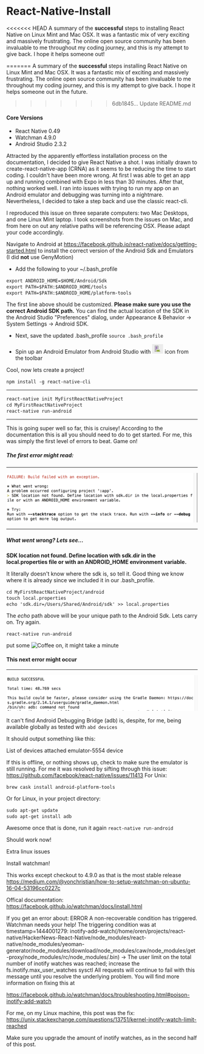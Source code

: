 # React-Native-Install

<<<<<<< HEAD
A summary of the **successful** steps to installing React Native on Linux Mint and Mac OSX. It was a fantastic mix of very exciting and massively frustrating. The online open source community has been invaluable to me throughout my coding journey, and this is my attempt to give back. I hope it helps someone out!

=======
A summary of the **successful** steps installing React Native on Linux Mint and Mac OSX. It was a fantastic mix of exciting and massively frustrating. The online open source community has been invaluable to me throughout my coding journey, and this is my attempt to give back. I hope it helps someone out in the future.
>>>>>>> 6db1845... Update README.md

#### Core Versions
* React Native 0.49
* Watchman 4.9.0
* Android Studio 2.3.2

Attracted by the apparently effortless installation process on the documentation, I decided to give React Native a shot.
I was initially drawn to create-react-native-app (CRNA) as it seems to be reducing the time to start coding. I couldn't have been more wrong. At first I was able to get an app up and running combined with Expo in less than 30 minutes. After that, nothing worked well. I ran into issues with trying to run my app on an Android emulator and debugging was turning into a nightmare. Nevertheless, I decided to take a step back and use the classic react-cli.

I reproduced this issue on three separate computers: two Mac Desktops, and one Linux Mint laptop. I took screenshots from the issues on Mac, and from here on out any relative paths will be referencing OSX. Please adapt your code accordingly.

Navigate to Android at https://facebook.github.io/react-native/docs/getting-started.html
to install the correct version of the Android Sdk and Emulators (I did **not** use GenyMotion)

* Add the following to your ~/.bash_profile

```
export ANDROID_HOME=$HOME/Android/Sdk
export PATH=$PATH:$ANDROID_HOME/tools
export PATH=$PATH:$ANDROID_HOME/platform-tools
```

The first line above should be customized. **Please make sure you use the correct Android SDK path.** You can find the actual location of the SDK in the Android Studio "Preferences" dialog, under Appearance & Behavior → System Settings → Android SDK.

* Next, save the updated .bash_profile `source .bash_profile`

* Spin up an Android Emulator from Android Studio with ![Emulator Icon](screenshots/react-native-tools-avd.png?raw=true)
icon from the toolbar

Cool, now lets create a project!
```
npm install -g react-native-cli
```
___
```
react-native init MyFirstReactNativeProject
cd MyFirstReactNativeProject
react-native run-android
```
___

This is going super well so far, this is cruisey! According to the documentation this is all you should need to do to get started. For me, this was simply the first level of errors to beat. Game on!

##### The first error might read:

***
![Error 1](screenshots/Error-1-sdk-dir.png?raw=true)
___

##### What went wrong? Lets see...
**SDK location not found. Define location with sdk.dir in the local.properties file or with an ANDROID_HOME environment variable.**

It literally doesn't know where the sdk is, so tell it. Good thing we know where it is already since we included it in our .bash_profile.

```
cd MyFirstReactNativeProject/android
touch local.properties
echo 'sdk.dir=/Users/Shared/Android/sdk' >> local.properties
```

The _echo_ path above will be your unique path to the Android Sdk. Lets carry on. Try again.

```
react-native run-android
```

put some ![Coffee](screenshots/coffee.png?raw=true) on, it might take a minute

#### This next error might occur
***
![Error 2](screenshots/Error-2-adb-not-found.png?raw=true)

It can't find Android Debugging Bridge (adb) is, despite, for me, 
being available globally as tested with  `abd devices`

It should output something like this:

List of devices attached
emulator-5554  device

If this is offline, or nothing shows up, check to make sure the emulator is still running.
For me it was resolved by sifting through this issue:
https://github.com/facebook/react-native/issues/11413
For Unix:
```
brew cask install android-platform-tools
```
Or for Linux, in your project directory:
```
sudo apt-get update
sudo apt-get install adb
```

Awesome once that is done, run it again
```react-native run-android```

Should work now!


Extra linux issues

Install watchman!

This works except checkout to 4.9.0 as that is the most stable release
https://medium.com/@vonchristian/how-to-setup-watchman-on-ubuntu-16-04-53196cc0227c

Offical documentation:
https://facebook.github.io/watchman/docs/install.html

If you get an error about:
ERROR  A non-recoverable condition has triggered.  Watchman needs your help!
The triggering condition was at timestamp=1444001279: inotify-add-watch(/home/oren/projects/react-native/HackerNews-React-Native/node_modules/react-native/node_modules/yeoman-generator/node_modules/download/node_modules/caw/node_modules/get-proxy/node_modules/rc/node_modules/.bin) -> The user limit on the total number of inotify watches was reached; increase the fs.inotify.max_user_watches sysctl
All requests will continue to fail with this message until you resolve
the underlying problem.  You will find more information on fixing this at

https://facebook.github.io/watchman/docs/troubleshooting.html#poison-inotify-add-watch

For me, on my Linux machine, this post was the fix:
https://unix.stackexchange.com/questions/13751/kernel-inotify-watch-limit-reached

Make sure you upgrade the amount of inotify watches, as in the second half of this post.
